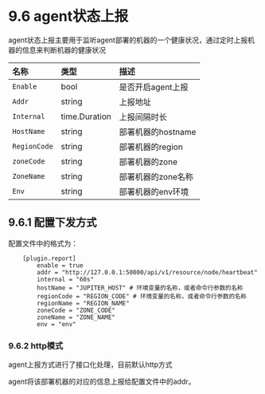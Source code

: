 # 9.6 agent状态上报

agent状态上报主要用于监听agent部署的机器的一个健康状况，通过定时上报机器的信息来判断机器的健康状况

|  名称 | 类型 | 描述 |
|:--------------|:-----|:-------------------|
|`Enable`| bool| 是否开启agent上报 |
|`Addr`| string| 上报地址 |
|`Internal`| time.Duration| 上报间隔时长 |
|`HostName`| string | 部署机器的hostname|
|`RegionCode`| string | 部署机器的region|
|`zoneCode`| string | 部署机器的zone|
|`ZoneName`| string | 部署机器的zone名称|
|`Env`| string | 部署机器的env环境|

## 9.6.1 配置下发方式

配置文件中的格式为：
```
    [plugin.report]
        enable = true
        addr = "http://127.0.0.1:50000/api/v1/resource/node/heartbeat"
        internal = "60s"
        hostName = "JUPITER_HOST" # 环境变量的名称，或者命令行参数的名称
        regionCode = "REGION_CODE" # 环境变量的名称，或者命令行参数的名称
        regionName = "REGION_NAME"
        zoneCode = "ZONE_CODE"
        zoneName = "ZONE_NAME"
        env = "env"
```


### 9.6.2 http模式

agent上报方式进行了接口化处理，目前默认http方式

agent将该部署机器的对应的信息上报给配置文件中的addr。
